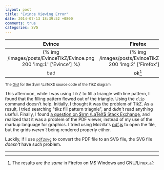 ```yaml
---
layout: post
title: "Evince Viewing Error"
date: 2014-07-13 18:39:52 +0800
comments: true
categories: SVG
---
```


| Evince | Firefox |  Sumatra PDF  | SVG  |
| :----: | :-----: | :-----------: | :--: |
|{% img /images/posts/EvinceTikZ/Evince.png 200 'img:1' ['Evince'] %} | {% img /images/posts/EvinceTikZ/FF.png 200 'img:2' ['Firefox'] %} | {% img /images/posts/EvinceTikZ/chrome.png 200 'img:3' ['Google Chrome'] %} | {% img /images/posts/EvinceTikZ/SVG.svg 200 'img:4' ['SVG'] %} |
|  bad   | ok[^1]  |     good      | good |

<small>The [Gist][src] for the $\rm \LaTeX$ source code of the TikZ
diagram</small>

This afternoon, while I was using TikZ to fill a triangle with line
pattern, I found that the filling pattern flowed out of the triangle.
Using the `clip` command doesn't help.  Initially, I thought it was
the problem of TikZ.  As a result, I tried searching "tikz fill
pattern triagnle", and *didn't* read anything useful.  Finally, I
found [a question on $\rm \LaTeX$ Stack Exchange][latexse], and
realized that it was a problem of the PDF viewer, instead of my use of
the markup language for graphics.  I tried using Mozilla's [pdf.js] to
open the file, but the grids *weren't* being rendered properly either.

Luckily, if I use [`pdf2svg`] to convert the PDF file to an SVG file,
the SVG file *doesn't* have such problem.

---
[^1]:
    The results are the *same* in Firefox on M\$ Windows and
    GNU/Linux.

[latexse]: http://tex.stackexchange.com/a/100706 "Why is this TikZ pattern spilling outside the path it fills? [closed]"
[pdf.js]: http://mozilla.github.io/pdf.js/
[`pdf2svg`]: http://www.cityinthesky.co.uk/opensource/pdf2svg/
[src]: https://gist.github.com/VincentTam/02391d6016da80df1ffa
